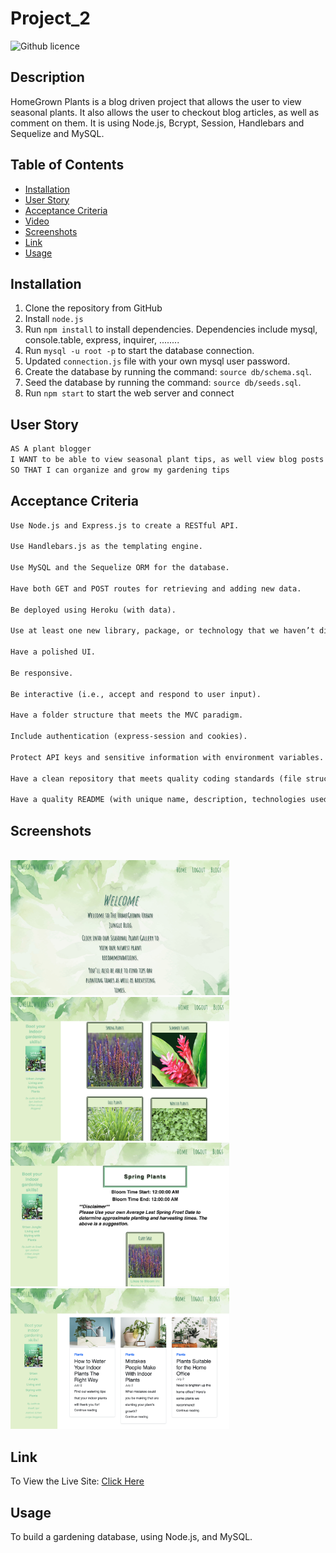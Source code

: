 # Project_2


![Github licence](http://img.shields.io/badge/license-MIT-blue.svg)

## Description 
HomeGrown Plants is a blog driven project that allows the user to view seasonal plants. It also allows the user to checkout blog articles, as well as comment on them. It is using Node.js, Bcrypt, Session, Handlebars and Sequelize and MySQL.

## Table of Contents
* [Installation](#installation)
* [User Story](#user-story)
* [Acceptance Criteria](#acceptance-criteria)
* [Video](#video)
* [Screenshots](#screenshots)
* [Link](#link)
* [Usage](#usage)


## Installation 

1. Clone the repository from GitHub
1. Install `node.js`
1. Run `npm install` to install dependencies. Dependencies include mysql, console.table, express, inquirer, ........
1. Run `mysql -u root -p` to start the database connection. 
1. Updated `connection.js` file with your own mysql user password. 
1. Create the database by running the command: `source db/schema.sql`.
1. Seed the database by running the command: `source db/seeds.sql`.
1. Run `npm start` to start the web server and connect

 
## User Story

```md
AS A plant blogger
I WANT to be able to view seasonal plant tips, as well view blog posts about gardening tips
SO THAT I can organize and grow my gardening tips


```

## Acceptance Criteria

```md
Use Node.js and Express.js to create a RESTful API.

Use Handlebars.js as the templating engine.

Use MySQL and the Sequelize ORM for the database.

Have both GET and POST routes for retrieving and adding new data.

Be deployed using Heroku (with data).

Use at least one new library, package, or technology that we haven’t discussed.

Have a polished UI.

Be responsive.

Be interactive (i.e., accept and respond to user input).

Have a folder structure that meets the MVC paradigm.

Include authentication (express-session and cookies).

Protect API keys and sensitive information with environment variables.

Have a clean repository that meets quality coding standards (file structure, naming conventions, best practices for class/id naming conventions, indentation, quality comments, etc.).

Have a quality README (with unique name, description, technologies used, screenshot, and link to deployed application).
```



## Screenshots

<br><img src="./public/images/Screen1.png" alt="screenshot of start tables" width="350"/>
<br><img src="./public/images/Screen2.png" alt="screenshot of seasonal plants" width="350"/>
<br><img src="./public/images/Screen3.png" alt="screenshot of new plants" width="350"/>
<br><img src="./public/images/Screen4.png" alt="screenshot of blog posts" width="350"/>


## Link
<p>To View the Live Site: <a href="https://limitless-cliffs-35704.herokuapp.com/"> Click Here</a></p>



## Usage
To build a gardening database, using Node.js, and MySQL.

